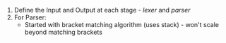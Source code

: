 1. Define the Input and Output at each stage - *lexer* and *parser*
2. For Parser:
	- Started with bracket matching algorithm (uses stack) - won't scale beyond matching brackets
<!--stackedit_data:
eyJoaXN0b3J5IjpbMTI5MzA1NDE0MiwtMjA3MDE5NTk4M119
-->
